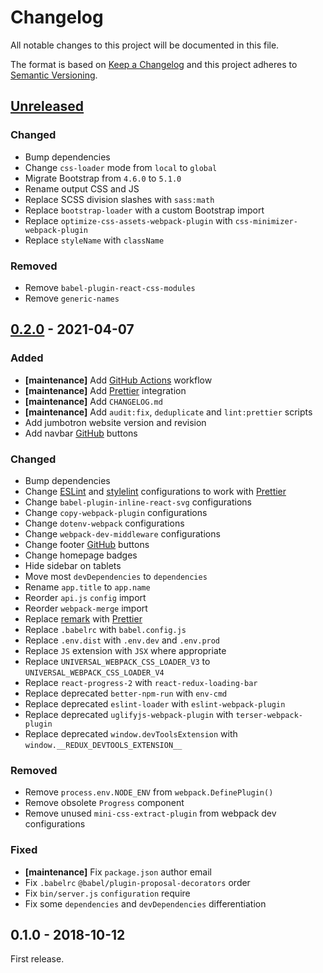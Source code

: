 # Changelog

All notable changes to this project will be documented in this file.

The format is based on [Keep a Changelog](http://keepachangelog.com/en/1.0.0/)
and this project adheres to [Semantic Versioning](http://semver.org/spec/v2.0.0.html).

## [Unreleased][]

### Changed

- Bump dependencies
- Change `css-loader` mode from `local` to `global`
- Migrate Bootstrap from `4.6.0` to `5.1.0`
- Rename output CSS and JS
- Replace SCSS division slashes with `sass:math`
- Replace `bootstrap-loader` with a custom Bootstrap import
- Replace `optimize-css-assets-webpack-plugin` with `css-minimizer-webpack-plugin`
- Replace `styleName` with `className`

### Removed

- Remove `babel-plugin-react-css-modules`
- Remove `generic-names`

## [0.2.0][] - 2021-04-07

### Added

- **[maintenance]** Add [GitHub Actions][] workflow
- **[maintenance]** Add [Prettier][] integration
- **[maintenance]** Add `CHANGELOG.md`
- **[maintenance]** Add `audit:fix`, `deduplicate` and `lint:prettier` scripts
- Add jumbotron website version and revision
- Add navbar [GitHub][] buttons

### Changed

- Bump dependencies
- Change [ESLint][] and [stylelint][] configurations to work with [Prettier][]
- Change `babel-plugin-inline-react-svg` configurations
- Change `copy-webpack-plugin` configurations
- Change `dotenv-webpack` configurations
- Change `webpack-dev-middleware` configurations
- Change footer [GitHub][] buttons
- Change homepage badges
- Hide sidebar on tablets
- Move most `devDependencies` to `dependencies`
- Rename `app.title` to `app.name`
- Reorder `api.js` `config` import
- Reorder `webpack-merge` import
- Replace [remark][] with [Prettier][]
- Replace `.babelrc` with `babel.config.js`
- Replace `.env.dist` with `.env.dev` and `.env.prod`
- Replace `JS` extension with `JSX` where appropriate
- Replace `UNIVERSAL_WEBPACK_CSS_LOADER_V3` to `UNIVERSAL_WEBPACK_CSS_LOADER_V4`
- Replace `react-progress-2` with `react-redux-loading-bar`
- Replace deprecated `better-npm-run` with `env-cmd`
- Replace deprecated `eslint-loader` with `eslint-webpack-plugin`
- Replace deprecated `uglifyjs-webpack-plugin` with `terser-webpack-plugin`
- Replace deprecated `window.devToolsExtension` with `window.__REDUX_DEVTOOLS_EXTENSION__`

### Removed

- Remove `process.env.NODE_ENV` from `webpack.DefinePlugin()`
- Remove obsolete `Progress` component
- Remove unused `mini-css-extract-plugin` from webpack dev configurations

### Fixed

- **[maintenance]** Fix `package.json` author email
- Fix `.babelrc` `@babel/plugin-proposal-decorators` order
- Fix `bin/server.js` `configuration` require
- Fix some `dependencies` and `devDependencies` differentiation

## 0.1.0 - 2018-10-12

First release.

[unreleased]: https://github.com/victorpopkov/universal-redux/compare/v0.2.0...HEAD
[0.2.0]: https://github.com/victorpopkov/universal-redux/compare/v0.1.0...v0.2.0
[eslint]: https://eslint.org/
[github actions]: https://github.com/features/actions
[github]: https://github.com/
[prettier]: https://prettier.io/
[remark]: https://remark.js.org/
[stylelint]: https://stylelint.io/
[travis ci]: https://travis-ci.org/
[webpack]: https://webpack.js.org/
